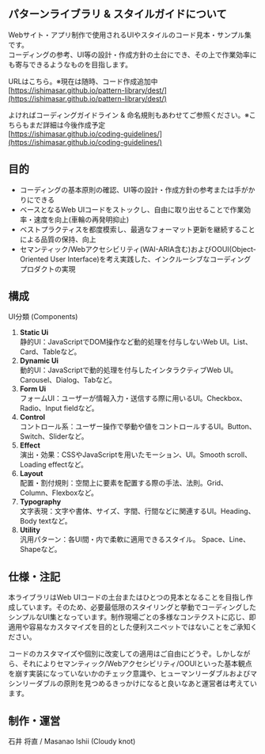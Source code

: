 ## パターンライブラリ & スタイルガイドについて

Webサイト・アプリ制作で使用されるUIやスタイルのコード見本・サンプル集です。  
コーディングの参考、UI等の設計・作成方針の土台にでき、その上で作業効率にも寄与できるようなものを目指します。

URLはこちら。※現在は随時、コード作成追加中  
[https://ishimasar.github.io/pattern-library/dest/](https://ishimasar.github.io/pattern-library/dest/)

よければコーディングガイドライン & 命名規則もあわせてご参照ください。※こちらもまだ詳細は今後作成予定  
[https://ishimasar.github.io/coding-guidelines/](https://ishimasar.github.io/coding-guidelines/)

## 目的

- コーディングの基本原則の確認、UI等の設計・作成方針の参考または手がかりにできる
- ベースとなるWeb UIコードをストックし、自由に取り出せることで作業効率・速度を向上(車輪の再発明抑止)
- ベストプラクティスを都度模索し、最適なフォーマット更新を継続することによる品質の保持、向上
- セマンティック/Webアクセシビリティ(WAI-ARIA含む)およびOOUI(Object-Oriented User Interface)を考え実践した、インクルーシブなコーディングプロダクトの実現

## 構成

UI分類 (Components)
 1. **Static Ui**  
   静的UI：JavaScriptでDOM操作など動的処理を付与しないWeb UI。List、Card、Tableなど。
 2. **Dynamic Ui**  
   動的UI：JavaScriptで動的処理を付与したインタラクティブWeb UI。Carousel、Dialog、Tabなど。
 3. **Form Ui**  
   フォームUI：ユーザーが情報入力・送信する際に用いるUI。Checkbox、Radio、Input fieldなど。
 4. **Control**  
   コントロール系：ユーザー操作で挙動や値をコントロールするUI。Button、Switch、Sliderなど。
 5. **Effect**  
   演出・効果：CSSやJavaScriptを用いたモーション、UI。Smooth scroll、Loading effectなど。
 6. **Layout**  
   配置・割付規則：空間上に要素を配置する際の手法、法則。Grid、Column、Flexboxなど。
 7. **Typography**  
   文字表現：文字や書体、サイズ、字間、行間などに関連するUI。Heading、Body textなど。
 8. **Utility**  
   汎用パターン：各UI間・内で柔軟に適用できるスタイル。 Space、Line、Shapeなど。

## 仕様・注記

本ライブラリはWeb UIコードの土台またはひとつの見本となることを目指し作成しています。そのため、必要最低限のスタイリングと挙動でコーディングしたシンプルなUI集となっています。制作現場ごとの多様なコンテクストに応じ、即適用や容易なカスタマイズを目的とした便利スニペットではないことをご承知ください。

コードのカスタマイズや個別に改変しての適用はご自由にどうぞ。しかしながら、それによりセマンティック/Webアクセシビリティ/OOUIといった基本観点を崩す実装になっていないかのチェック意識や、ヒューマンリーダブルおよびマシンリーダブルの原則を見つめるきっかけになると良いなあと運営者は考えています。

## 制作・運営

石井 将直 / Masanao Ishii (Cloudy knot)
